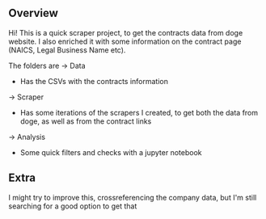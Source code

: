 ## Overview

Hi! This is a quick scraper project, to get the contracts data from doge website. I also enriched it with some information on the contract page (NAICS, Legal Business Name etc).

The folders are
-> Data
- Has the CSVs with the contracts information

-> Scraper
- Has some iterations of the scrapers I created, to get both the data from doge, as well as from the contract links

-> Analysis
- Some quick filters and checks with a jupyter notebook

## Extra

I might try to improve this, crossreferencing the company data, but I'm still searching for a good option to get that
